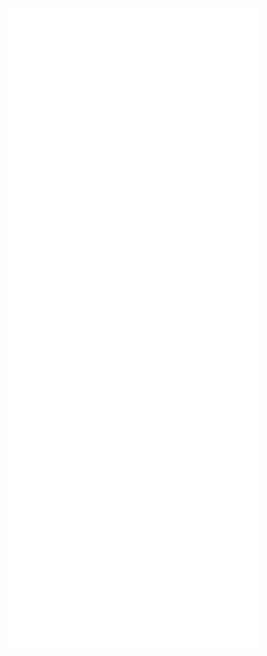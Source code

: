 <p align="center">
  <img src="https://github.com/moka-ayumu/moka-ayumu/blob/main/github-metrics.svg" alt="Metrics" />
</p>
